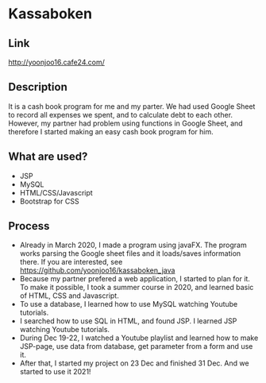 # Kassaboken

## Link
http://yoonjoo16.cafe24.com/

## Description
It is a cash book program for me and my parter. We had used Google Sheet to record all expenses we spent, and to calculate debt to each other. 
However, my partner had problem using functions in Google Sheet, and therefore I started making an easy cash book program for him. 

## What are used?
* JSP
* MySQL
* HTML/CSS/Javascript
* Bootstrap for CSS

## Process
* Already in March 2020, I made a program using javaFX. The program works parsing the Google sheet files and it loads/saves information there.
If you are interested, see https://github.com/yoonjoo16/kassaboken_java
* Because my partner prefered a web application, I started to plan for it. To make it possible, I took a summer course in 2020, and learned basic of HTML, CSS and Javascript.
* To use a database, I learned how to use MySQL watching Youtube tutorials.
* I searched how to use SQL in HTML, and found JSP. I learned JSP watching Youtube tutorials.
* During Dec 19-22, I watched a Youtube playlist and learned how to make JSP-page, use data from database, get parameter from a form and use it.
* After that, I started my project on 23 Dec and finished 31 Dec. And we started to use it 2021!
